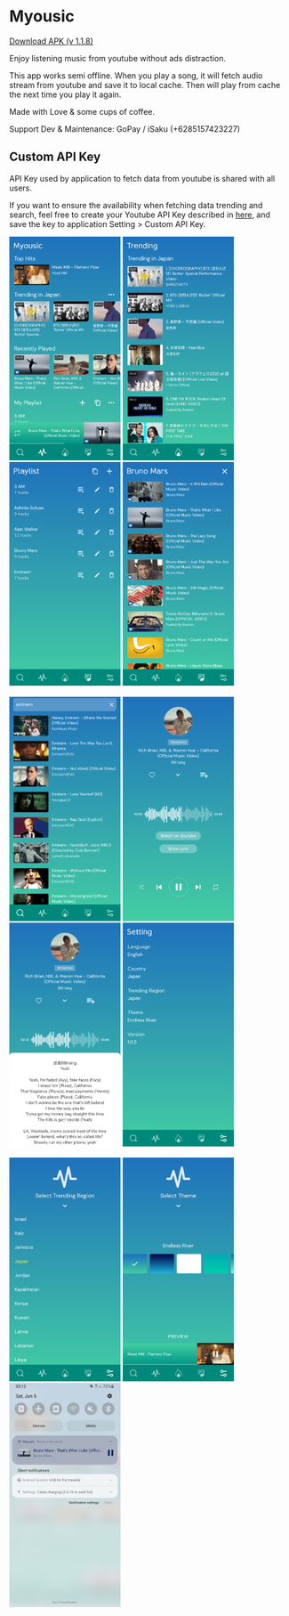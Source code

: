 # Myousic

[Download APK (v 1.1.8)](https://github.com/salkuadrat/myousic-app/raw/master/myousic-1.1.8.apk)

Enjoy listening music from youtube without ads distraction.

This app works semi offline. When you play a song, it will fetch audio stream from youtube and save it to local cache. Then will play from cache the next time you play it again.

Made with Love & some cups of coffee.

Support Dev & Maintenance: GoPay / iSaku (+6285157423227)

## Custom API Key

API Key used by application to fetch data from youtube is shared with all users. 

If you want to ensure the availability when fetching data trending and search, feel free to create your Youtube API Key described in [here](https://developers.google.com/youtube/v3/getting-started), and save the key to application Setting > Custom API Key.

<img src="https://github.com/salkuadrat/myousic-app/raw/master/assets/m1.png" width="200">   <img src="https://github.com/salkuadrat/myousic-app/raw/master/assets/m2.png" width="200">   <img src="https://github.com/salkuadrat/myousic-app/raw/master/assets/m3.png" width="200">   <img src="https://github.com/salkuadrat/myousic-app/raw/master/assets/m4.png" width="200"><br><br><img src="https://github.com/salkuadrat/myousic-app/raw/master/assets/m5.png" width="200">   <img src="https://github.com/salkuadrat/myousic-app/raw/master/assets/m6.png" width="200">   <img src="https://github.com/salkuadrat/myousic-app/raw/master/assets/m7.png" width="200">   <img src="https://github.com/salkuadrat/myousic-app/raw/master/assets/m8.png" width="200"><br><br><img src="https://github.com/salkuadrat/myousic-app/raw/master/assets/m9.png" width="200">   <img src="https://github.com/salkuadrat/myousic-app/raw/master/assets/m10.png" width="200">   <img src="https://github.com/salkuadrat/myousic-app/raw/master/assets/m11.png" width="200">
